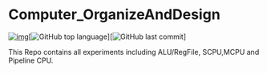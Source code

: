 # Computer_OrganizeAndDesign

[![img](https://img.shields.io/travis/rust-lang/rust/master.svg)](https://github.com/PeterSH6/Computer_OrganizeAndDesign)[![GitHub top language](https://img.shields.io/github/languages/top/PeterSH6/Computer_OrganizeAndDesign)][![GitHub last commit](https://img.shields.io/github/last-commit/PeterSH6/Computer_OrganizeAndDesign)]

This Repo contains all experiments including ALU/RegFile, SCPU,MCPU and Pipeline CPU.
